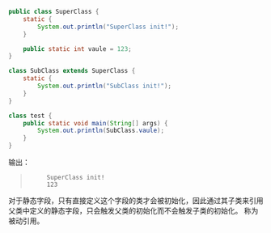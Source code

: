 ```java
public class SuperClass {
    static {
        System.out.println("SuperClass init!");
    }

    public static int vaule = 123;
}

class SubClass extends SuperClass {
    static {
        System.out.println("SubClass init!");
    }
}

class test {
    public static void main(String[] args) {
        System.out.println(SubClass.vaule);
    }
}
```
 

 输出：
>  
>          SuperClass init!
>          123


对于静态字段，只有直接定义这个字段的类才会被初始化，因此通过其子类来引用父类中定义的静态字段，只会触发父类的初始化而不会触发子类的初始化。
称为被动引用。